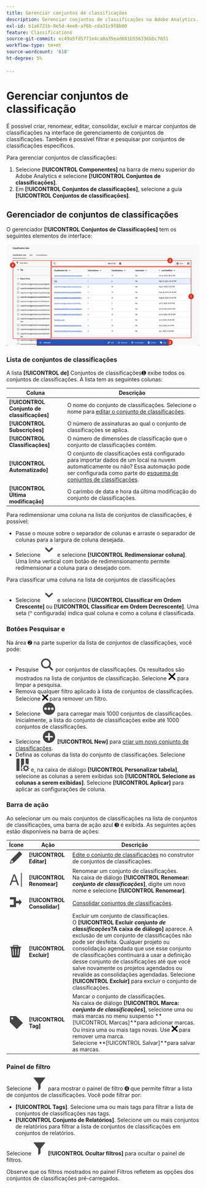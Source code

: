 ```yaml
---
title: Gerenciar conjuntos de classificações
description: Gerenciar conjuntos de classificações no Adobe Analytics.
exl-id: b1a6721b-8e5d-4ee6-af6b-cda31c9f8b00
feature: Classifications
source-git-commit: ec49a5fd5771e4ca0a35ead681b556336bbc7031
workflow-type: tm+mt
source-wordcount: '618'
ht-degree: 5%

---
```


# Gerenciar conjuntos de classificação

É possível criar, renomear, editar, consolidar, excluir e marcar conjuntos de classificações na interface de gerenciamento de conjuntos de classificações. Também é possível filtrar e pesquisar por conjuntos de classificações específicos.

Para gerenciar conjuntos de classificações:

1. Selecione **[!UICONTROL Componentes]** na barra de menu superior do Adobe Analytics e selecione **[!UICONTROL Conjuntos de classificações]**.
1. Em **[!UICONTROL Conjuntos de classificações]**, selecione a guia **[!UICONTROL Conjuntos de classificações]**.

## Gerenciador de conjuntos de classificações

O gerenciador **[!UICONTROL Conjuntos de Classificações]** tem os seguintes elementos de interface:

![Gerenciador de conjuntos de classificação](assets/classification-sets-manage.png)


### Lista de conjuntos de classificações

A lista **[!UICONTROL de]** Conjuntos de classificações➊ exibe todos os conjuntos de classificações. A lista tem as seguintes colunas:

| Coluna | Descrição |
|---|---|
| **[!UICONTROL Conjunto de classificações]** | O nome do conjunto de classificações. Selecione o nome para [editar o conjunto de classificações](create.md#edit-a-classification-set). |
| **[!UICONTROL Subscrições]** | O número de assinaturas ao qual o conjunto de classificações se aplica. |
| **[!UICONTROL Classificações]** | O número de dimensões de classificação que o conjunto de classificações contém. |
| **[!UICONTROL Automatizado]** | O conjunto de classificações está configurado para importar dados de um local na nuvem automaticamente ou não? Essa automação pode ser configurada como parte do [esquema de conjuntos de classificações](schema.md). |
| **[!UICONTROL Última modificação]** | O carimbo de data e hora da última modificação do conjunto de classificações. |

Para redimensionar uma coluna na lista de conjuntos de classificações, é possível:

* Passe o mouse sobre o separador de colunas e arraste o separador de colunas para a largura de coluna desejada.
* Selecione ![Divisa](/help/assets/icons/ChevronDown.svg) e selecione **[!UICONTROL Redimensionar coluna]**. Uma linha vertical com botão de redimensionamento permite redimensionar a coluna para o desejado com.

Para classificar uma coluna na lista de conjuntos de classificações

* Selecione ![Divisa](/help/assets/icons/ChevronDown.svg) e selecione **[!UICONTROL Classificar em Ordem Crescente]** ou **[!UICONTROL Classificar em Ordem Decrescente]**. Uma seta (^ configurada) indica qual coluna e como a coluna é classificada.

### Botões Pesquisar e

Na área ➋ na parte superior da lista de conjuntos de classificações, você pode:

* Pesquise ![Search](/help/assets/icons/Search.svg) por conjuntos de classificações. Os resultados são mostrados na lista de conjuntos de classificação. Selecione ![CrossSize200](/help/assets/icons/CrossSize200.svg) para limpar a pesquisa.
* Remova qualquer filtro aplicado à lista de conjuntos de classificações. Selecione ![CrossSize100](/help/assets/icons/CrossSize100.svg) para remover um filtro.
* Selecione ![MaisCírculo](/help/assets/icons/MoreCircle.svg) para carregar mais 1000 conjuntos de classificações. Inicialmente, a lista do conjunto de classificações exibe até 1000 conjuntos de classificações.
* Selecione ![AddCircle](/help/assets/icons/AddCircle.svg) **[!UICONTROL New]** para [criar um novo conjunto de classificações](create.md#create-a-classification-set).
* Defina as colunas da lista do conjunto de classificações. Selecione ![ColumnSetting](/help/assets/icons/ColumnSetting.svg) e, na caixa de diálogo **[!UICONTROL Personalizar tabela]**, selecione as colunas a serem exibidas sob **[!UICONTROL Selecione as colunas a serem exibidas]**. Selecione **[!UICONTROL Aplicar]** para aplicar as configurações de coluna.


### Barra de ação

Ao selecionar um ou mais conjuntos de classificações na lista de conjuntos de classificações, uma barra de ação azul ➌ é exibida. As seguintes ações estão disponíveis na barra de ações:

| Ícone | Ação | Descrição |
|---|---|---|
| ![Editar](/help/assets/icons/Edit.svg) | **[!UICONTROL Editar]** | [Edite o conjunto de classificações](create.md#edit-a-classification-set) no construtor de conjuntos de classificações. |
| ![Renomear](/help/assets/icons/Rename.svg) | **[!UICONTROL Renomear]** | Renomear um conjunto de classificações.<br/>Na caixa de diálogo **[!UICONTROL Renomear: _conjunto de classificações_]**, digite um novo nome e selecione **[!UICONTROL Renomear]**. |
| ![Mesclar](/help/assets/icons/Merge.svg) | **[!UICONTROL Consolidar]** | [Consolidar conjuntos de classificações](/help/components/classifications/sets/consolidations/manage.md). |
| ![Excluir](/help/assets/icons/Delete.svg) | **[!UICONTROL Excluir]** | Excluir um conjunto de classificações.<br/>O **[!UICONTROL Excluir _conjunto de classificações_?A caixa de diálogo]** aparece. A exclusão de um conjunto de classificações não pode ser desfeita. Qualquer projeto ou consolidação agendada que use esse conjunto de classificações continuará a usar a definição desse conjunto de classificações até que você salve novamente os projetos agendados ou revalide as consolidações agendadas. Selecione **[!UICONTROL Excluir]** para excluir o conjunto de classificações. |
| ![Rótulo](/help/assets/icons/Label.svg) | **[!UICONTROL Tag]** | Marcar o conjunto de classificações.<br/>Na caixa de diálogo **[!UICONTROL Marca: _conjunto de classificações_]**, selecione uma ou mais marcas no menu suspenso **[!UICONTROL Marcas]**para adicionar marcas. Ou insira uma ou mais tags novas. Use ![CrossSize100](/help/assets/icons/CrossSize100.svg) para remover uma marca. <br/>Selecione **[!UICONTROL Salvar]**para salvar as marcas. |


### Painel de filtro

Selecione ![Filtro](/help/assets/icons/Filter.svg) para mostrar o painel de filtro ➍ que permite filtrar a lista de conjuntos de classificações. Você pode filtrar por:

* **[!UICONTROL Tags]**. Selecione uma ou mais tags para filtrar a lista de conjuntos de classificações nas tags.
* **[!UICONTROL Conjunto de Relatórios]**. Selecione um ou mais conjuntos de relatórios para filtrar a lista de conjuntos de classificações em conjuntos de relatórios.

Selecione ![Filtro](/help/assets/icons/Filter.svg) **[!UICONTROL Ocultar filtros]** para ocultar o painel de filtros.

Observe que os filtros mostrados no painel Filtros refletem as opções dos conjuntos de classificações pré-carregados.


<!-- old content

The Classification set manager allows you to create, edit, or delete classification sets.

**[!UICONTROL Components]** > **[!UICONTROL Classification sets]** > **[!UICONTROL Sets]**

Classification sets consist of **Subscriptions** (report suite and dimension combinations) and **Classification names** (dimensions containing classification data). Subscriptions are configured under [Settings](settings.md), while classification names are configured under [Schema](schema.md).

## Filter classification sets

The left side of the Classification set manager provides filter settings to locate the desired classification set. Clicking the filter icon toggles the filter settings visibility. You can filter classification sets by **[!UICONTROL Tags]** or **[!UICONTROL Report suite]**.

![Classification set filters](../../assets/classification-set-filters.png)

Note that 1,000 classification sets are preloaded at a time. The filters shown in the left rail reflect the options for the sets that are preloaded.

## Classification set manager columns

The following columns are available in the Classification set manager:

* **[!UICONTROL Classification set]**: The classification set name. Clicking a classification set name edits its [settings](settings.md).
* **[!UICONTROL Subscriptions]**: The number of subscriptions that this classification set applies to.
* **[!UICONTROL Classifications]**: The number of classification dimensions that the classification set contains.
* **[!UICONTROL Automated]**: Determines if the classification set is configured to automatically import data from a cloud location. Automation can be configured in the classification set's [schema](schema.md).
* **[!UICONTROL Last Modified]**: The date and time that the classification set was last modified.

## Create or edit options

The following buttons are available in the Classification set manager:

* **[!UICONTROL Add]**: [Create](create.md) a classification set.
* **[!UICONTROL Search by title]**: Search for classification sets by name.
* **[!UICONTROL Load more]**: The Classification set manager initially displays up to 1000 classification sets. This button loads 1000 more classification sets.
* **Show/Hide columns**: Toggle visibility for any column besides [!UICONTROL Classification set].

Select one or more classification sets by clicking the checkbox next to the desired classification set. Selecting a classification set reveals the following options:

* **[!UICONTROL Tag]**: Add one or more tags to the selected classification sets, which allows you to organize or group classification sets to make them easier to locate in the future.
* **[!UICONTROL Delete]**: Deletes the classification set. Classification dimensions based on this classification set are no longer available. Scheduled projects using the deleted classification set continue using dependent dimensions until you resave the scheduled project.
* **[!UICONTROL Consolidate]**: Start a new [consolidation](../consolidations/process.md).
* **[!UICONTROL Rename]**: Rename the selected classification set.

-->